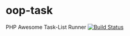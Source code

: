 # oop-task
PHP Awesome Task-List Runner
[![Build Status](https://travis-ci.org/taskphp/task.svg?branch=master)](https://travis-ci.org/taskphp/task)
